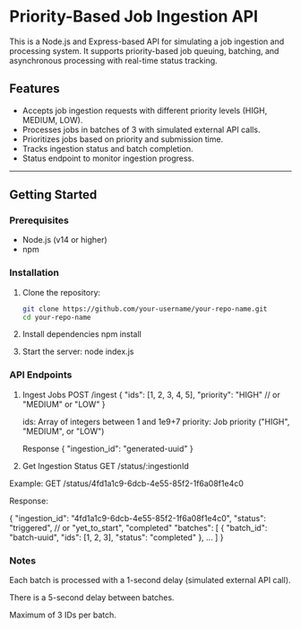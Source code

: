 # Priority-Based Job Ingestion API

This is a Node.js and Express-based API for simulating a job ingestion and processing system. It supports priority-based job queuing, batching, and asynchronous processing with real-time status tracking.

## Features

- Accepts job ingestion requests with different priority levels (HIGH, MEDIUM, LOW).
- Processes jobs in batches of 3 with simulated external API calls.
- Prioritizes jobs based on priority and submission time.
- Tracks ingestion status and batch completion.
- Status endpoint to monitor ingestion progress.

---

## Getting Started

### Prerequisites

- Node.js (v14 or higher)
- npm

### Installation

1. Clone the repository:

   ```bash
   git clone https://github.com/your-username/your-repo-name.git
   cd your-repo-name
2. Install dependencies
   npm install
3. Start the server:
   node index.js

### API Endpoints
1. Ingest Jobs
    POST /ingest
   {
  "ids": [1, 2, 3, 4, 5],
  "priority": "HIGH" // or "MEDIUM" or "LOW"
   }

   ids: Array of integers between 1 and 1e9+7
   priority: Job priority ("HIGH", "MEDIUM", or "LOW")

   Response
   {
  "ingestion_id": "generated-uuid"
   }

2. Get Ingestion Status
GET /status/:ingestionId

Example:
GET /status/4fd1a1c9-6dcb-4e55-85f2-1f6a08f1e4c0

Response:

{
  "ingestion_id": "4fd1a1c9-6dcb-4e55-85f2-1f6a08f1e4c0",
  "status": "triggered", // or "yet_to_start", "completed"
  "batches": [
    {
      "batch_id": "batch-uuid",
      "ids": [1, 2, 3],
      "status": "completed"
    },
    ...
  ]
}

### Notes
Each batch is processed with a 1-second delay (simulated external API call).

There is a 5-second delay between batches.

Maximum of 3 IDs per batch.


